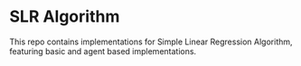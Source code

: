 # SLR Algorithm

This repo contains implementations for Simple Linear Regression Algorithm, featuring basic and agent based implementations.
